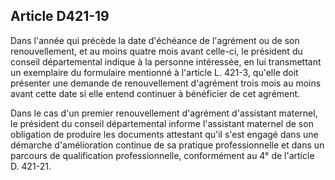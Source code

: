 ## Article D421-19

Dans l'année qui précède la date d'échéance de l'agrément ou de son renouvellement, et au moins quatre mois
avant celle-ci, le président du conseil départemental indique à la personne intéressée, en lui transmettant
un exemplaire du formulaire mentionné à l'article L. 421-3, qu'elle doit présenter une demande de
renouvellement d'agrément trois mois au moins avant cette date si elle entend continuer à bénéficier de cet
agrément.


Dans le cas d'un premier renouvellement d'agrément d'assistant maternel, le président du conseil
départemental informe l'assistant maternel de son obligation de produire les documents attestant qu'il s'est
engagé dans une démarche d'amélioration continue de sa pratique professionnelle et dans un parcours de
qualification professionnelle, conformément au 4° de l'article D. 421-21.

